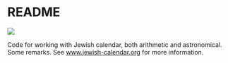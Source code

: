 # README

![](https://github.com/opentorah/calendar/workflows/CI/badge.svg)

Code for working with Jewish calendar, both arithmetic and astronomical.
Some remarks. See www.jewish-calendar.org for more information.

